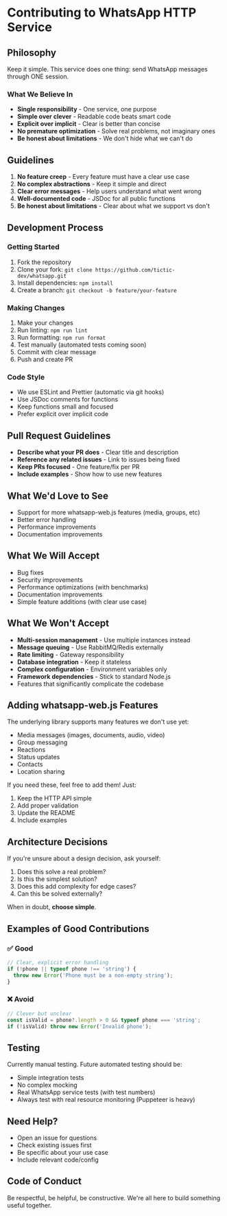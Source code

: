 # Contributing to WhatsApp HTTP Service

## Philosophy

Keep it simple. This service does one thing: send WhatsApp messages through ONE session.

### What We Believe In

- **Single responsibility** - One service, one purpose
- **Simple over clever** - Readable code beats smart code
- **Explicit over implicit** - Clear is better than concise
- **No premature optimization** - Solve real problems, not imaginary ones
- **Be honest about limitations** - We don't hide what we can't do

## Guidelines

1. **No feature creep** - Every feature must have a clear use case
2. **No complex abstractions** - Keep it simple and direct
3. **Clear error messages** - Help users understand what went wrong
4. **Well-documented code** - JSDoc for all public functions
5. **Be honest about limitations** - Clear about what we support vs don't

## Development Process

### Getting Started

1. Fork the repository
2. Clone your fork: `git clone https://github.com/tictic-dev/whatsapp.git`
3. Install dependencies: `npm install`
4. Create a branch: `git checkout -b feature/your-feature`

### Making Changes

1. Make your changes
2. Run linting: `npm run lint`
3. Run formatting: `npm run format`
4. Test manually (automated tests coming soon)
5. Commit with clear message
6. Push and create PR

### Code Style

- We use ESLint and Prettier (automatic via git hooks)
- Use JSDoc comments for functions
- Keep functions small and focused
- Prefer explicit over implicit code

## Pull Request Guidelines

- **Describe what your PR does** - Clear title and description
- **Reference any related issues** - Link to issues being fixed
- **Keep PRs focused** - One feature/fix per PR
- **Include examples** - Show how to use new features

## What We'd Love to See

- Support for more whatsapp-web.js features (media, groups, etc)
- Better error handling
- Performance improvements
- Documentation improvements

## What We Will Accept

- Bug fixes
- Security improvements
- Performance optimizations (with benchmarks)
- Documentation improvements
- Simple feature additions (with clear use case)

## What We Won't Accept

- **Multi-session management** - Use multiple instances instead
- **Message queuing** - Use RabbitMQ/Redis externally
- **Rate limiting** - Gateway responsibility
- **Database integration** - Keep it stateless
- **Complex configuration** - Environment variables only
- **Framework dependencies** - Stick to standard Node.js
- Features that significantly complicate the codebase

## Adding whatsapp-web.js Features

The underlying library supports many features we don't use yet:

- Media messages (images, documents, audio, video)
- Group messaging
- Reactions
- Status updates
- Contacts
- Location sharing

If you need these, feel free to add them! Just:

1. Keep the HTTP API simple
2. Add proper validation
3. Update the README
4. Include examples

## Architecture Decisions

If you're unsure about a design decision, ask yourself:

1. Does this solve a real problem?
2. Is this the simplest solution?
3. Does this add complexity for edge cases?
4. Can this be solved externally?

When in doubt, **choose simple**.

## Examples of Good Contributions

### ✅ Good

```javascript
// Clear, explicit error handling
if (!phone || typeof phone !== 'string') {
  throw new Error('Phone must be a non-empty string');
}
```

### ❌ Avoid

```javascript
// Clever but unclear
const isValid = phone?.length > 0 && typeof phone === 'string';
if (!isValid) throw new Error('Invalid phone');
```

## Testing

Currently manual testing. Future automated testing should be:

- Simple integration tests
- No complex mocking
- Real WhatsApp service tests (with test numbers)
- Always test with real resource monitoring (Puppeteer is heavy)

## Need Help?

- Open an issue for questions
- Check existing issues first
- Be specific about your use case
- Include relevant code/config

## Code of Conduct

Be respectful, be helpful, be constructive. We're all here to build something useful together.
